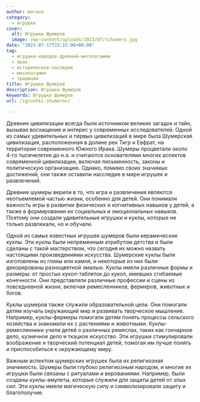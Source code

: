 ```yaml
---
author: morava
category:
  - игрушки
cover:
  alt: Игрушки Шумеров
  image: /wp-content/uploads/2023/07/schumery.jpg
date: "2023-07-17T15:15:06+00:00"
tag:
  - игрушки-народов-древней-месопотамии
  - ирак
  - историческое-наследие
  - месопатамия
  - традиции
title: Игрушки Шумеров
description: Игрушки Шумеров
keywords: Игрушки Шумеров
url: /igrushki-shumerov/

---
```

Древние цивилизации всегда были источником великих загадок и тайн, вызывая восхищение и интерес у современных исследователей. Одной из самых удивительных и первых цивилизаций в мире была Шумерская цивилизация, расположенная в долине рек Тигр и Евфрат, на территории современного Южного Ирака. Шумеры процветали около 4-го тысячелетия до н.э. и считаются основателями многих аспектов современной цивилизации, включая письменность, законы и политическую организацию. Однако, помимо своих значимых достижений, они также оставили насследие в мире игрушек и развлечений.

Древние шумеры верили в то, что игра и развлечения являются неотъемлемой частью жизни, особенно для детей. Они понимали важность игры в развитии физических и когнитивных навыков у детей, а также в формировании их социальных и эмоциональных навыков. Поэтому они создали удивительные игрушки и куклы, которые не только развлекали, но и обучали.

Одной из самых известных игрушек шумеров были керамические куклы. Эти куклы были непременным атрибутом детства и были сделаны с такой мастерством, что сегодня их можно назвать настоящими произведениями искусства. Шумерские куклы были изготовлены из глины или камня, и некоторые из них были декорированы разноцветной эмалью. Куклы имели различные формы и размеры: от простых кукол-таблеток до кукол, имевших сгибаемые конечности. Они представляли различные профессии и сцены из повседневной жизни, включая ремесленников, фермеров, животных и богов.

Куклы шумеров также служили образовательной цели. Они помогали детям изучать окружающий мир и развивать творческое мышление. Например, куклы-фермеры помогали детям понять процессы сельского хозяйства и знакомили их с растениями и животными. Куклы-ремесленники учили детей о различных ремеслах, таких как гончарное дело, кузнечное дело и ткацкое искусство. Эти игрушки стимулировали воображение и творческий потенциал детей, помогая им лучше понять и приспособиться к окружающему миру.

Важным аспектом шумерских игрушек была их религиозная значимость. Шумеры были глубоко религиозным народом, и многие их игрушки были связаны с ритуалами и верованиями. Например, были созданы куклы-амулеты, которые служили для защиты детей от злых сил. Эти куклы имели магическую силу и символизировали защиту и благополучие.
